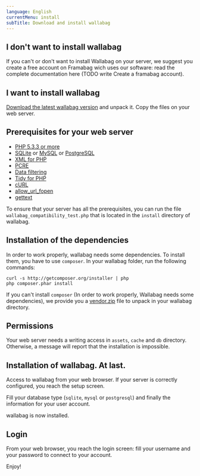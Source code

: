 ```yaml
---
language: English
currentMenu: install
subTitle: Download and install wallabag
---
```


## I don't want to install wallabag

If you can't or don't want to install Wallabag on your server, we suggest you create a free account on Framabag wich uses our software: read the complete documentation here (TODO write Create a framabag account).

## I want to install wallabag

[Download the latest wallabag version](http://wllbg.org/latest) and unpack it. Copy the files on your web server.

## Prerequisites for your web server

* [PHP 5.3.3 or more](http://php.net/manual/en/install.php)
* [SQLite](http://php.net/manual/en/book.sqlite.php) or [MySQL](http://php.net/manual/fr/book.mysql.php) or [PostgreSQL](http://php.net/manual/en/book.pgsql.php)
* [XML for PHP](http://php.net/xml)
* [PCRE](http://php.net/pcre)
* [Data filtering](http://php.net/manual/book.filter.php)
* [Tidy for PHP](http://php.net/tidy)
* [cURL](http://php.net/curl)
* [allow_url_fopen](http://www.php.net/manual/en/filesystem.configuration.php#ini.allow-url-fopen)
* [gettext](http://php.net/manual/en/book.gettext.php)

To ensure that your server has all the prerequisites, you can run the file `wallabag_compatibility_test.php` that is located in the `install` directory of wallabag.

## Installation of the dependencies

In order to work properly, wallabag needs some dependencies. To install them, you have to use `composer`. In your wallabag folder, run the following commands:

    curl -s http://getcomposer.org/installer | php
    php composer.phar install

If you can't install `composer` (In order to work properly, Wallabag needs some dependencies), we provide you a [vendor.zip](http://wllbg.org/vendor) file to unpack in your wallabag directory.

## Permissions

Your web server needs a writing access in `assets`, `cache` and `db` directory. Otherwise, a message will report that the installation is impossible.

## Installation of wallabag. At last.

Access to wallabag from your web browser. If your server is correctly configured, you reach the setup screen.

Fill your database type (`sqlite`, `mysql` or `postgresql`) and finally the information for your user account.

wallabag is now installed.

## Login

From your web browser, you reach the login screen: fill your username and your password to connect to your account.

Enjoy!